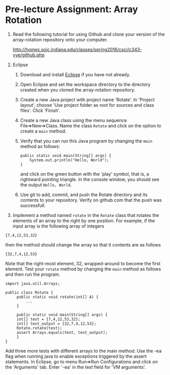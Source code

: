 # Pre-lecture Assignment: Array Rotation

1. Read the following tutorial for using Github and clone your version
   of the array-rotation repository onto your computer.

   http://homes.soic.indiana.edu/classes/spring2016/csci/c343-yye/github.php

2. Eclipse
    1. Download and install [Eclipse](https://eclipse.org/downloads/)
       if you have not already.
    2. Open Eclipse and set the workspace directory to the directory
      created when you cloned the array-rotation repository.
    3. Create a new Java project with project name 'Rotate'.
      In 'Project layout', choose 'Use project folder as root
      for sources and class files'. Click 'Finish'.
    4. Create a new Java class using the menu sequence File=>New=>Class.
      Name the class `Rotate` and click on the option to
      create a `main` method.
    5. Verify that you can run this Java program by changing the `main`
        method as follows:
     
        ~~~~
        public static void main(String[] args) {
            System.out.println("Hello, World");
        }
        ~~~~
        
        and click on the green button with the 'play' symbol, that is, a
        rightward pointing triangle. In the console window, you should
        see the output `Hello, World`.
   6. Use git to add, commit, and push the Rotate directory and its contents
     to your repository. Verify on github.com that the push was successfull.

3. Implement a method named `rotate` in the `Rotate` class that
rotates the elements of an array to the right by one position.  For
example, if the input array is the following array of integers

~~~~
{7,4,12,53,32}
~~~~

then the method should change the array so that it contents are as follows

~~~~
{32,7,4,12,53}
~~~~

Note that the right-most element, 32, wrapped-around to become the
first element. Test your `rotate` method by changing the `main` method
as follows and then run the program.

~~~~
import java.util.Arrays;

public class Rotate {
     public static void rotate(int[] A) {
		 ...
     }

     public static void main(String[] args) {
	 int[] test = {7,4,12,53,32};
	 int[] test_output = {32,7,4,12,53};
	 Rotate.rotate(test);
	 assert Arrays.equals(test, test_output);
     }
}
~~~~
    
Add three more tests with different arrays to the main method.  Use
the -ea flag when running java to enable exceptions triggered by the
assert statements.  In Eclipse, go to menu Run=>Run Configurations and
click on the 'Arguments' tab. Enter '-ea' in the text field for 'VM
arguments'.



